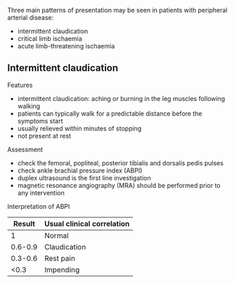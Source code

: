 Three main patterns of presentation may be seen in patients with peripheral arterial disease:  
* intermittent claudication
* critical limb ischaemia
* acute limb\-threatening ischaemia

  
Intermittent claudication
-------------------------

  
Features  
* intermittent claudication: aching or burning in the leg muscles following walking
* patients can typically walk for a predictable distance before the symptoms start
* usually relieved within minutes of stopping
* not present at rest

  
Assessment  
* check the femoral, popliteal, posterior tibialis and dorsalis pedis pulses
* check ankle brachial pressure index (ABPI)
* duplex ultrasound is the first line investigation
* magnetic resonance angiography (MRA) should be performed prior to any intervention

  
Interpretation of ABPI  
  


| Result | Usual clinical correlation |
| --- | --- |
| 1 | Normal |
| 0\.6\-0\.9 | Claudication |
| 0\.3\-0\.6 | Rest pain |
| \<0\.3 | Impending |

